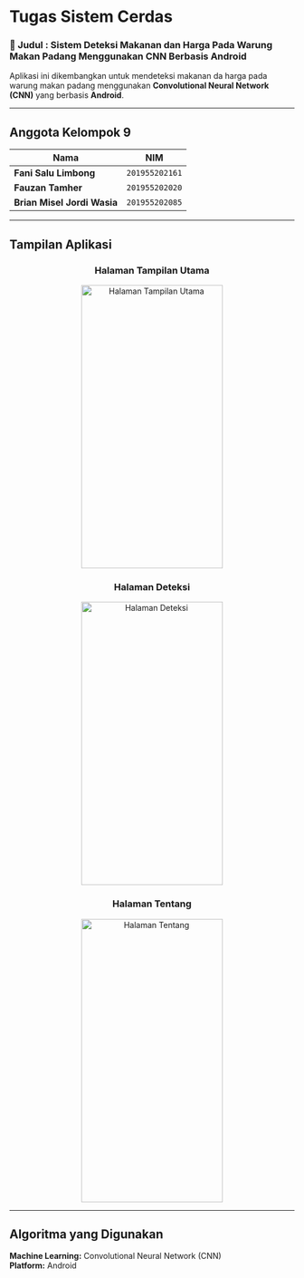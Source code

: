# Tugas Sistem Cerdas  

### 📌 Judul : **Sistem Deteksi Makanan dan Harga Pada Warung Makan Padang Menggunakan CNN Berbasis Android**
Aplikasi ini dikembangkan untuk mendeteksi makanan da harga pada warung makan padang menggunakan **Convolutional Neural Network (CNN)** yang berbasis **Android**.

---

## Anggota Kelompok 9  

| Nama | NIM |
|------|------|
|**Fani Salu Limbong**| `201955202161` |
|**Fauzan Tamher**| `201955202020` |
|**Brian Misel Jordi Wasia**| `201955202085` |

---

## Tampilan Aplikasi   

<div align="center">

### **Halaman Tampilan Utama**
<img width="250" height="500" src="SISTEM-CERDAS/gambar1" alt="Halaman Tampilan Utama">

### **Halaman Deteksi**
<img width="250" height="500" src="SISTEM-CERDAS/gambar2" alt="Halaman Deteksi">

### **Halaman Tentang**
<img width="250" height="500" src="SISTEM-CERDAS/gambar3" alt="Halaman Tentang">

>

</div>

---

## Algoritma yang Digunakan  
**Machine Learning:** Convolutional Neural Network (CNN)  
**Platform:** Android 
